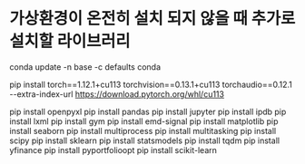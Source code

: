 # 가상환경이 온전히 설치 되지 않을 때 추가로 설치할 라이브러리

conda update -n base -c defaults conda


pip install torch==1.12.1+cu113 torchvision==0.13.1+cu113 torchaudio==0.12.1 --extra-index-url https://download.pytorch.org/whl/cu113


pip install openpyxl
pip install pandas
pip install jupyter
pip install ipdb
pip install lxml
pip install gym
pip install emd-signal
pip install matplotlib
pip install seaborn
pip install multiprocess
pip install multitasking 
pip install scipy
pip install sklearn
pip install statsmodels
pip install tqdm
pip install yfinance
pip install pyportfolioopt
pip install scikit-learn


